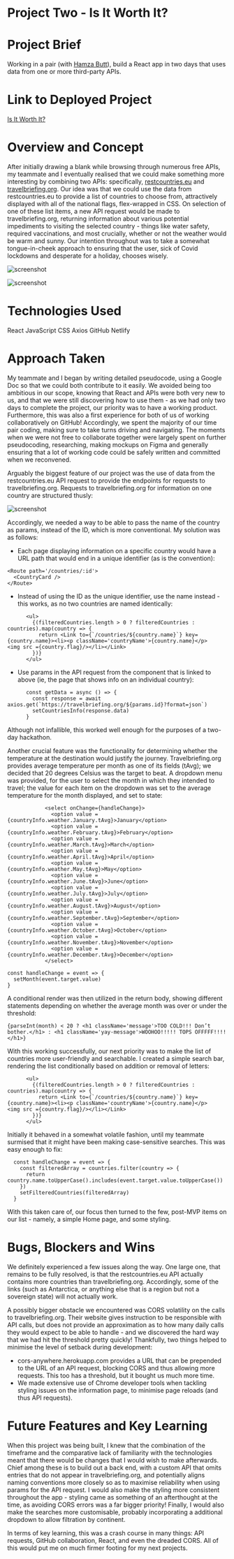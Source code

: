 # Project Two - Is It Worth It?

# Project Brief

Working in a pair (with [Hamza Butt](https://github.com/HamzaaMB)), build a React app in two days that uses data from one or more third-party APIs.

# Link to Deployed Project

[Is It Worth It?](https://isitworthit-hb.netlify.app/)

# Overview and Concept

After initially drawing a blank while browsing through numerous free APIs, my teammate and I eventually realised that we could make something more interesting by combining two APIs: specifically, [restcountries.eu](https://restcountries.eu/) and [travelbriefing.org](https://travelbriefing.org/api). Our idea was that we could use the data from restcountries.eu to provide a list of countries to choose from, attractively displayed with all of the national flags, flex-wrapped in CSS. On selection of one of these list items, a new API request would be made to travelbriefing.org, returning information about various potential impediments to visiting the selected country - things like water safety, required vaccinations, and most crucially, whether or not the weather would be warm and sunny. Our intention throughout was to take a somewhat tongue-in-cheek approach to ensuring that the user, sick of Covid lockdowns and desperate for a holiday, chooses wisely.

![screenshot](https://github.com/PaddyCello/IsItWorthIt/blob/107a3053dde86c82d9ef7e2f0004ad6622934267/screenshot/Screenshot%202021-05-02%20at%2008.28.04.png)

![screenshot](https://github.com/PaddyCello/IsItWorthIt/blob/2e1a08bc6ca99bc0b94035780f9021d31d76b976/screenshot/Screenshot%202021-05-05%20at%2016.35.25.png)

# Technologies Used

React
JavaScript
CSS
Axios
GitHub
Netlify

# Approach Taken

My teammate and I began by writing detailed pseudocode, using a Google Doc so that we could both contribute to it easily. We avoided being too ambitious in our scope, knowing that React and APIs were both very new to us, and that we were still discovering how to use them - as we had only two days to complete the project, our priority was to have a working product. Furthermore, this was also a first experience for both of us of working collaboratively on GitHub! Accordingly, we spent the majority of our time pair coding, making sure to take turns driving and navigating. The moments when we were not free to collaborate together were largely spent on further pseudocoding, researching, making mockups on Figma and generally ensuring that a lot of working code could be safely written and committed when we reconvened.

Arguably the biggest feature of our project was the use of data from the restcountries.eu API request to provide the endpoints for requests to travelbriefing.org. Requests to travelbriefing.org for information on one country are structured thusly:

![screenshot](https://github.com/PaddyCello/IsItWorthIt/blob/d19c55c981a9c6681b065f3ae0a7384d311a0693/screenshot/Screenshot%202021-05-05%20at%2016.56.03.png)

Accordingly, we needed a way to be able to pass the name of the country as params, instead of the ID, which is more conventional. My solution was as follows:

- Each page displaying information on a specific country would have a URL path that would end in a unique identifier (as is the convention):

```
<Route path='/countries/:id'>
  <CountryCard />
</Route>
```

- Instead of using the ID as the unique identifier, use the name instead - this works, as no two countries are named identically:

```
      <ul>
        {(filteredCountries.length > 0 ? filteredCountries : countries).map(country => {
          return <Link to={`/countries/${country.name}`} key={country.name}><li><p className='countryName'>{country.name}</p>               <img src ={country.flag}/></li></Link>
        })}
      </ul>
```

- Use params in the API request from the component that is linked to above (ie, the page that shows info on an individual country):

```
      const getData = async () => {
        const response = await axios.get(`https://travelbriefing.org/${params.id}?format=json`)
        setCountriesInfo(response.data)
      }
```

Although not infallible, this worked well enough for the purposes of a two-day hackathon.

Another crucial feature was the functionality for determining whether the temperature at the destination would justify the journey. Travelbriefing.org provides average temperature per month as one of its fields (tAvg); we decided that 20 degrees Celsius was the target to beat. A dropdown menu was provided, for the user to select the month in which they intended to travel; the value for each item on the dropdown was set to the average temperature for the month displayed, and set to state:

```
            <select onChange={handleChange}>
              <option value = {countryInfo.weather.January.tAvg}>January</option>
              <option value = {countryInfo.weather.February.tAvg}>February</option>
              <option value = {countryInfo.weather.March.tAvg}>March</option>
              <option value = {countryInfo.weather.April.tAvg}>April</option>
              <option value = {countryInfo.weather.May.tAvg}>May</option>
              <option value = {countryInfo.weather.June.tAvg}>June</option>
              <option value = {countryInfo.weather.July.tAvg}>July</option>
              <option value = {countryInfo.weather.August.tAvg}>August</option>
              <option value = {countryInfo.weather.September.tAvg}>September</option>
              <option value = {countryInfo.weather.October.tAvg}>October</option>
              <option value = {countryInfo.weather.November.tAvg}>November</option>
              <option value = {countryInfo.weather.December.tAvg}>December</option>
            </select>
```

```
const handleChange = event => {
  setMonth(event.target.value)
}
```

A conditional render was then utilized in the return body, showing different statements depending on whether the average month was over or under the threshold:

```
{parseInt(month) < 20 ? <h1 className='message'>TOO COLD!!! Don’t bother.</h1> : <h1 className='yay-message'>WOOHOO!!!!! TOPS OFFFFF!!!!</h1>}
```

With this working successfully, our next priority was to make the list of countries more user-friendly and searchable. I created a simple search bar, rendering the list conditionally based on addition or removal of letters: 

```
      <ul>
        {(filteredCountries.length > 0 ? filteredCountries : countries).map(country => {
          return <Link to={`/countries/${country.name}`} key={country.name}><li><p className='countryName'>{country.name}</p>               <img src ={country.flag}/></li></Link>
        })}
      </ul>
```

Initially it behaved in a somewhat volatile fashion, until my teammate surmised that it might have been making case-sensitive searches. This was easy enough to fix:

```
  const handleChange = event => {
    const filteredArray = countries.filter(country => {
      return country.name.toUpperCase().includes(event.target.value.toUpperCase())
    })
    setFilteredCountries(filteredArray)
  }
```

With this taken care of, our focus then turned to the few, post-MVP items on our list - namely, a simple Home page, and some styling.

# Bugs, Blockers and Wins

We definitely experienced a few issues along the way. One large one, that remains to be fully resolved, is that the restcountries.eu API actually contains more countries than travelbriefing.org. Accordingly, some of the links (such as Antarctica, or anything else that is a region but not a sovereign state) will not actually work.

A possibly bigger obstacle we encountered was CORS volatility on the calls to travelbriefing.org. Their website gives instruction to be responsible with API calls, but does not provide an approximation as to how many daily calls they would expect to be able to handle - and we discovered the hard way that we had hit the threshold pretty quickly! Thankfully, two things helped to minimise the level of setback during development:

- cors-anywhere.herokuapp.com provides a URL that can be prepended to the URL of an API request, blocking CORS and thus allowing more requests. This too has a threshold, but it bought us much more time.
- We made extensive use of Chrome developer tools when tackling styling issues on the information page, to minimise page reloads (and thus API requests).

# Future Features and Key Learning

When this project was being built, I knew that the combination of the timeframe and the comparative lack of familiarity with the technologies meant that there would be changes that I would wish to make afterwards. Chief among these is to build out a back end, with a custom API that omits entries that do not appear in travelbriefing.org, and potentially aligns naming conventions more closely so as to maximise reliability when using params for the API request. I would also make the styling more consistent throughout the app - styling came as something of an afterthought at the time, as avoiding CORS errors was a far bigger priority! Finally, I would also make the searches more customisable, probably incorporating a additional dropdown to allow filtration by continent.

In terms of key learning, this was a crash course in many things: API requests, GitHub collaboration, React, and even the dreaded CORS. All of this would put me on much firmer footing for my next projects.
